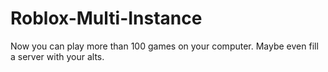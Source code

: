 # Roblox-Multi-Instance
Now you can play more than 100 games on your computer. Maybe even fill a server with your alts.
